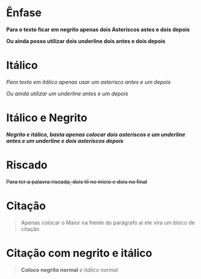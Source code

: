 # Ênfase 

**Para o texto ficar em negrito apenas dois Asteriscos astes e dois depois**

__Ou ainda posso utilizar dois underline dois antes e dois depois__

# Itálico 

*Para texto em itálico apenas usar um asterisco antes e um depois*

_Ou ainda utilizar um underline antes e um depois_

# Itálico e Negrito

**_Negrito e itálico, basta apenas colocar dois asteriscos e um underline antes e um underline e dois asteriscos depois_**

# Riscado

~~Para ter a palavra riscada, dois til no início e dois no final~~

# Citação

>Apenas colocar o Maior na frente do parágrafo ai ele vira um bloco de citação

# Citação com negrito e itálico

>**Coloco negrito normal** _e itálico normal_